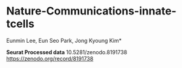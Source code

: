 # Nature-Communications-innate-tcells

Eunmin Lee, Eun Seo Park, Jong Kyoung Kim*

**Seurat Processed data**
10.5281/zenodo.8191738
https://zenodo.org/record/8191738
